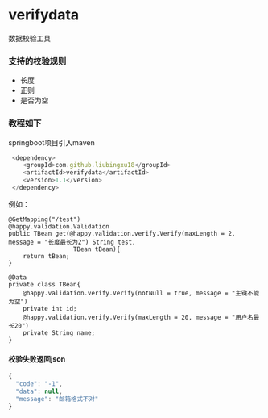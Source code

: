 # verifydata
数据校验工具
### 支持的校验规则

- 长度
- 正则
- 是否为空

### 教程如下

springboot项目引入maven  
```javascript
 <dependency>
    <groupId>com.github.liubingxu18</groupId>
    <artifactId>verifydata</artifactId>
    <version>1.1</version>
 </dependency>
```
例如：

    @GetMapping("/test")
    @happy.validation.Validation
    public TBean get(@happy.validation.verify.Verify(maxLength = 2, message = "长度最长为2") String test,
                      TBean tBean){
        return tBean;
    }

    @Data
    private class TBean{
        @happy.validation.verify.Verify(notNull = true, message = "主键不能为空")
        private int id;
        @happy.validation.verify.Verify(maxLength = 20, message = "用户名最长20")
        private String name;
    }

#### 校验失败返回json
```javascript
{
  "code": "-1",
  "data": null,
  "message": "邮箱格式不对"
}
```
